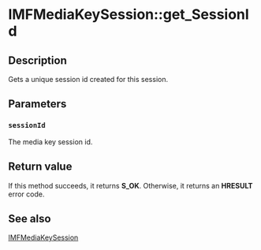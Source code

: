 # IMFMediaKeySession::get_SessionId

## Description

Gets a unique session id created for this session.

## Parameters

### `sessionId`

The media key session id.

## Return value

If this method succeeds, it returns **S_OK**. Otherwise, it returns an **HRESULT** error code.

## See also

[IMFMediaKeySession](https://learn.microsoft.com/windows/desktop/api/mfmediaengine/nn-mfmediaengine-imfmediakeysession)